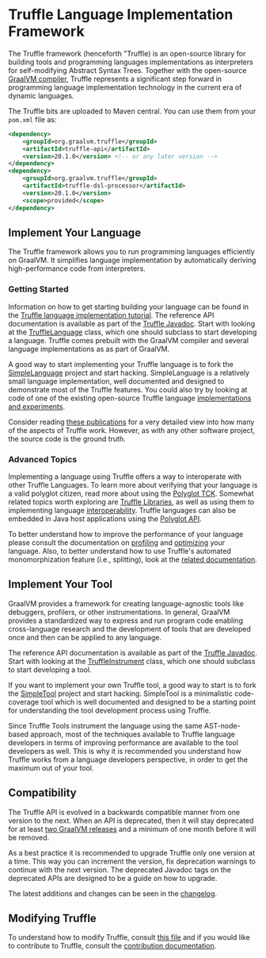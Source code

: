 # Truffle Language Implementation Framework

The Truffle framework (henceforth "Truffle) is an open-source library for building tools and programming languages implementations as interpreters for self-modifying Abstract Syntax Trees.
Together with the open-source [GraalVM compiler](https://github.com/oracle/graal/tree/master/compiler), Truffle represents a significant step
forward in programming language implementation technology in the current era of dynamic languages.

The Truffle bits are uploaded to Maven central. You can use them from your
`pom.xml` file as:

```xml
<dependency>
    <groupId>org.graalvm.truffle</groupId>
    <artifactId>truffle-api</artifactId>
    <version>20.1.0</version> <!-- or any later version -->
</dependency>
<dependency>
    <groupId>org.graalvm.truffle</groupId>
    <artifactId>truffle-dsl-processor</artifactId>
    <version>20.1.0</version>
    <scope>provided</scope>
</dependency>
```

## Implement Your Language

The Truffle framework allows you to run programming languages efficiently on GraalVM.
It simplifies language implementation by automatically deriving high-performance code from interpreters.

### Getting Started

Information on how to get starting building your language can be found in the [Truffle language implementation tutorial](./LanguageTutorial.md).
The reference API documentation is available as part of the [Truffle Javadoc](http://graalvm.org/truffle/javadoc/).
Start with looking at the [TruffleLanguage](http://www.graalvm.org/truffle/javadoc/com/oracle/truffle/api/TruffleLanguage.html) class, which one should subclass to start developing a language.
Truffle comes prebuilt with the GraalVM compiler and several language implementations as as part of GraalVM.

A good way to start implementing your Truffle language is to fork the [SimpleLanguage](https://github.com/graalvm/simplelanguage) project and start hacking.
SimpleLanguage is a relatively small language implementation, well documented and designed to demonstrate most of the Truffle features.
You could also try by looking at code of one of the existing open-source Truffle language [implementations and experiments](./Languages.md).

Consider reading [these publications](https://github.com/oracle/graal/blob/master/docs/Publications.md) for a very detailed view into how many of the aspects of Truffle work. However, as with any other software project, the source code is the ground truth.

### Advanced Topics

Implementing a language using Truffle offers a way to interoperate with other Truffle Languages.
To learn more about verifying that your language is a valid polyglot citizen, read more about using the [Polyglot TCK](./TCK.md).
Somewhat related topics worth exploring are [Truffle Libraries](./TruffleLibraries.md), as well as using them to implementing language [interoperability](./InteropMigration.md).
Truffle languages can also be embedded in Java host applications using the [Polyglot API](https://www.graalvm.org/docs/reference-manual/embed-languages/).

To better understand how to improve the performance of your language please consult the documentation on [profiling](./Profiling.md) and [optimizing](./Optimizing.md) your language.
Also, to better understand how to use Truffle's automated monomorphization feature (i.e., splitting), look at the [related documentation](./splitting/Monomorphization.md).

## Implement Your Tool

GraalVM provides a framework for creating language-agnostic tools like debuggers, profilers, or other instrumentations.
In general, GraalVM provides a standardized way to express and run program code enabling cross-language research and the development of tools that are developed once and then can be applied to any language.

The reference API documentation is available as part of the [Truffle Javadoc](http://graalvm.org/truffle/javadoc/).
Start with looking at the [TruffleInstrument](https://www.graalvm.org/truffle/javadoc/com/oracle/truffle/api/instrumentation/TruffleInstrument.html) class, which one should subclass to start developing a tool.

If you want to implement your own Truffle tool, a good way to start is to fork the [SimpleTool](https://github.com/graalvm/simpletool) project and start hacking.
SimpleTool is a minimalistic code-coverage tool which is well documented and designed to be a starting point for understanding the tool development process using Truffle.

Since Truffle Tools instrument the language using the same AST-node-based approach, most of the techniques available to Truffle language developers in terms of improving performance are available to the tool developers as well.
This is why it is recommended you understand how Truffle works from a language developers perspective, in order to get the maximum out of your tool.

## Compatibility

The Truffle API is evolved in a backwards compatible manner from one version to the next.
When an API is deprecated, then it will stay deprecated for at least [two GraalVM releases](https://www.graalvm.org/release-notes/version-roadmap/) and a minimum of one month before it will be removed.

As a best practice it is recommended to upgrade Truffle only one version at a time.
This way you can increment the version, fix deprecation warnings to continue with the next version.
The deprecated Javadoc tags on the deprecated APIs are designed to be a guide on how to upgrade.

The latest additions and changes can be seen in the [changelog](https://github.com/oracle/graal/blob/master/truffle/CHANGELOG.md).

## Modifying Truffle

To understand how to modify Truffle, consult [this file](https://github.com/oracle/graal/blob/master/truffle/README.md) and if you would like to contribute to Truffle, consult the [contribution documentation](https://github.com/oracle/graal/blob/master/truffle/CONTRIBUTING.md).
